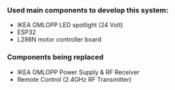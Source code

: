 ### Used main components to develop this system:
- IKEA OMLOPP LED spotlight (24 Volt)
- ESP32
- L298N motor controller board

### Components being replaced
- IKEA OMLOPP Power Supply & RF Receiver
- Remote Control (2.4GHz RF Transmitter)
